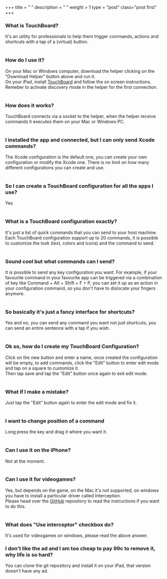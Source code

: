 +++
title = " "
description = " "
weight = 1
type = "post"
class="post first"
+++

### What is TouchBoard? 
It's an utility for professionals to help them trigger commands, actions and shortcuts with a tap of a (virtual) button. 
<br>
<br>

### How do I use it?  
On your Mac or Windows computer, download the helper clicking on the "Download Helper" button above and run it.  
On your iPad, install [TouchBoard](https://itunes.apple.com/app/id1187810998?mt=8&at=1001lpzu) and follow the on screen instructions.  
Remeber to activate discovery mode in the helper for the first connection.
<br>
<br>

### How does it works?  
TouchBoard connects via a socket to the helper, when the helper receive commands  it executes them on your Mac or Windows PC.
<br>
<br>

### I installed the app and connected, but I can only send Xcode commands?  
The Xcode configuration is the default one, you can create your own configuration or modify the Xcode one. There is no limit on how many different configurations you can create and use.
<br>
<br>

### So I can create a TouchBoard configuration for all the apps I use?  
Yes
<br>
<br>

### What is a TouchBoard configuration exactly?  
It's just a list of quick commands that you can send to your host machine.  
Each TouchBoard configuration support up to 20 commands, it is possible to customize the look (text, colors and icons) and the command to send.
<br>
<br>

### Sound cool but what commands can I send?  
It is possible to send any key configuration you want. For example, if your favourite command in your favourite app can be triggered via a combination of key like Command + Alt + Shift + F + P, you can set it up as an action in your configuration command, so you don't have to dislocate your fingers anymore.
<br>
<br>

### So basically it's just a fancy interface for shortcuts?  
Yes and no, you can send any command you want not just shortcuts, you can send an entire sentence with a tap if you wish.
<br>
<br>

### Ok so, how do I create my TouchBoard Configuration?  
Click on the new button and enter a name, once created the configuration will be empty, to add commands, click the "Edit" button to enter edit mode and tap on a square to customize it.  
Then tap save and tap the "Edit" button once again to exit edit mode.
<br>
<br>

### What if I make a mistake?
Just tap the "Edit" button again to enter the edit mode and fix it.
<br>
<br>

### I want to change position of a command
Long press the key and drag it where you want it.
<br>
<br>


### Can I use it on the iPhone?
Not at the moment.
<br>
<br>

### Can I use it for videogames? 
Yes, but depends on the game, on the Mac it's not supported, on windows you have to install a particular driver called Interception.  
Please head over the [GitHub](https://github.com/xeo-it/touchboard) repository to read the instructions if you want to do this.
<br>
<br>

### What does "Use interceptor" checkbox do?  
It's used for videogames on windows, please read the above answer.

### I don't like the ad and I am too cheap to pay 99c to remove it, why life is so hard?
You can clone the git repository and install it on your iPad, that version doesn't have any ad.

